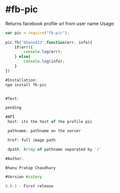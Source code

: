 #fb-pic
==
Returns facebook profile url from user name
Usage:

```JavaScript
var pic = require("fb-pic");
 
pic.fb('bhanu423',function(err, info){
	if(err){
		console.log(err);
	} else{
		console.log(info);
	}
})

#Installation:
npm install fb-pic


#Test:

pending

#API
 host: its the host of the profile pic

 pathname: pathname on the server

 href: full image path 

 dpath: Array of pathname separated by '/'

#Author:

Bhanu Pratap Chaudhary

#Version History

0.0.1 - First release 
